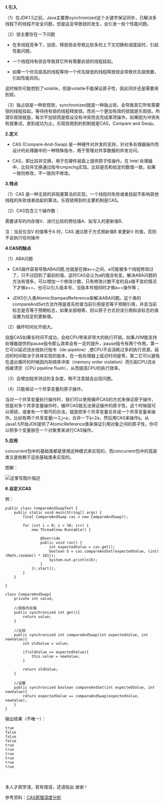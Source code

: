**1.引入**

（1）在JDK1.5之前。Java主要靠synchronized这个关键字保证同步，已解决多线程下的线程不安全问题，但是这会导致锁的发生，会引发一些个性能问题。

（2）锁主要存在一下问题

* 在多线程竞争下，加锁、释放锁会导致比较多的上下文切换和调度延时，引起性能问题。

* 一个线程持有锁会导致其它所有需要此锁的线程挂起。

* 如果一个优先级高的线程等待一个优先级低的线程释放锁会导致优先级倒置，引起性能风险。

这时候你可能想到了volatile，但是volatile不能保证原子性，因此同步还是需要用到锁。

（3）独占锁是一种悲观锁，synchronized就是一种独占锁，会导致其它所有需要锁的线程挂起，等待持有锁的线程释放锁。而另一个更加有效的锁就是乐观锁。所谓乐观锁就是，每次不加锁而是假设没有冲突而去完成某项操作，如果因为冲突失败就重试，直到成功为止。乐观锁用到的机制就是CAS，Compare and Swap。

**2.定义**

* CAS (Compare-And-Swap) 是一种硬件对并发的支持，针对多处理器操作而设计的处理器中的一种特殊指令，用于管理对共享数据的并发访问。

* CAS，即比较并交换，用于在硬件层面上提供原子性操作。在 Intel 处理器中，比较并交换通过指令cmpxchg实现。比较是否和给定的数值一致，如果一致则修改，不一致则不修改。

**3.特点**

（1）CAS 是一种无锁的非阻塞算法的实现，一个线程的失败或者挂起不影响其他线程的失败或者挂起的算法。乐观锁用到的主要机制是CAS。

（2）CAS包含三个操作数：

需要读写的内存值V、进行比较的预估值A、拟写入的更新值B、

注：当且仅当V 的值等于A 时，CAS 通过原子方式用新值B 来更新V 的值，否则不会执行任何操作


**4.CAS的缺点**

（1）ABA问题

* CAS操作容易导致ABA问题,也就是在做a++之间，a可能被多个线程修改过了，只不过回到了最初的值，这时CAS会认为a的值没有变。解决ABA问题的方法有很多，可以增加一个修改计数，只有修改计数不变的且a值不变的情况下才做a++，也可以引入版本号，当版本号相同时才做a++操作等；

* JDK5引入类AtomicStampedReference来解决ABA问题。这个类的compareAndSet方法作用是首先检查当前引用是否等于预期引用，并且当前标志是否等于预期标志，如果全部相等，则以原子方式将该引用和该标志的值设置为给定的更新值。

（2）循环时间长开销大。

自旋CAS如果长时间不成功，会给CPU带来非常大的执行开销。如果JVM能支持处理器提供的pause指令那么效率会有一定的提升，pause指令有两个作用，第一它可以延迟流水线执行指令（de-pipeline）,使CPU不会消耗过多的执行资源，延迟的时间取决于具体实现的版本，在一些处理器上延迟时间是零。第二它可以避免在退出循环的时候因内存顺序冲突（memory order violation）而引起CPU流水线被清空（CPU pipeline flush），从而提高CPU的执行效率。

（3）会增加程序测试的复杂度，稍不注意就会出现问题。 

（4）只能保证一个共享变量的原子操作。

当对一个共享变量执行操作时，我们可以使用循环CAS的方式来保证原子操作，但是对多个共享变量操作时，循环CAS就无法保证操作的原子性，这个时候就可以用锁，或者有一个取巧的办法，就是把多个共享变量合并成一个共享变量来操作。比如有两个共享变量i＝2,j=a，合并一下ij=2a，然后用CAS来操作ij。从Java1.5开始JDK提供了AtomicReference类来保证引用对象之间的原子性，你可以把多个变量放在一个对象里来进行CAS操作。


**5.应用**

concurrent包中的基础类都是使用这种模式来实现的，而concurrent包中的高层类又是依赖于这些基础类来实现的。

图解：

![这里写图片描述](http://img.blog.csdn.net/20170619172022881?watermark/2/text/aHR0cDovL2Jsb2cuY3Nkbi5uZXQvYmFpeWVfeGluZw==/font/5a6L5L2T/fontsize/400/fill/I0JBQkFCMA==/dissolve/70/gravity/SouthEast)

**6.自定义CAS**

例：

```
public class CompareAndSwapTest {
    public static void main(String[] args) {
        final CompareAndSwap cas = new CompareAndSwap();

        for (int i = 0; i < 10; i++) {
            new Thread(new Runnable() {

                @Override
                public void run() {
                    int expectedValue = cas.get();
                    boolean b = cas.compareAndSet(expectedValue, (int)(Math.random() * 101));
                    System.out.println(b);
                }
            }).start();
        }
    }

}

class CompareAndSwap{
    private int value;

    //获取内存值
    public synchronized int get(){
        return value;
    }

    //比较
    public synchronized int compareAndSwap(int expectedValue, int newValue){
        int oldValue = value;

        if(oldValue == expectedValue){
            this.value = newValue;
        }

        return oldValue;
    }

    //设置
    public synchronized boolean compareAndSet(int expectedValue, int newValue){
        return expectedValue == compareAndSwap(expectedValue, newValue);
    }
}

```

输出结果（不唯一）：

```
true
false
false
false
true
true
true
true
true
true
```

<br>
<br>
本人才疏学浅，若有错误，还请指出 
谢谢！

参考资料：[CAS原理深度分析](http://zl198751.iteye.com/blog/1848575)